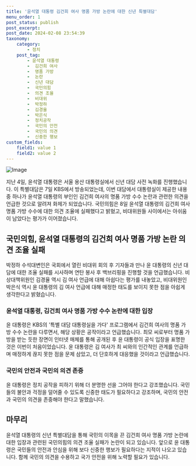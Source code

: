 ```yaml
---
title: '윤석열 대통령 김건희 여사 명품 가방 논란에 대한 신년 특별대담'
menu_order: 1
post_status: publish
post_excerpt: 
post_date: 2024-02-08 23:54:39
taxonomy:
    category:
        - 정치
    post_tag:
        - 윤석열 대통령
        -  김건희 여사
        -  명품 가방
        -  논란
        -  신년 대담
        -  국민의힘
        -  의견 조율
        -  비대위
        -  박정하
        -  김경율
        -  박은식
        -  정치공작
        -  국민의 안전
        -  국민의 의견
        -  신중한 행보
custom_fields:
    field1: value 1
    field2: value 2
---
```


![Image](https://imgnews.pstatic.net/image/020/2024/02/08/0003547272_001_20240208105001054.jpg?type=w647)

지난 4일, 윤석열 대통령은 서울 용산 대통령실에서 신년 대담 사전 녹화를 진행했습니다. 이 특별대담은 7일 KBS에서 방송되었는데, 이번 대담에서 대통령실이 제공한 내용 중 하나가 윤석열 대통령의 부인인 김건희 여사의 명품 가방 수수 논란과 관련한 의견을 언급한 것으로 알려져 화제가 되었습니다. 국민의힘은 8일 윤석열 대통령의 김건희 여사 명품 가방 수수에 대한 의견 조율에 실패했다고 밝혔고, 비대위원들 사이에서는 아쉬움이 남았다는 평가가 이어졌습니다.
## 국민의힘, 윤석열 대통령의 김건희 여사 명품 가방 논란 의견 조율 실패
박정하 수석대변인은 국회에서 열린 비대위 회의 후 기자들과 만나 윤 대통령의 신년 대담에 대한 조율 실패를 시사하며 연탄 봉사 후 백브리핑을 진행할 것을 언급했습니다. 비상대책위원인 김경율 역시 김 여사 언급에 대해 아쉽다는 평가를 내놓았고, 비대위원인 박은식 역시 윤 대통령의 김 여사 언급에 대해 매정한 태도를 보이지 못한 점을 아쉽게 생각한다고 밝혔습니다.
### 윤석열 대통령, 김건희 여사 명품 가방 수수 논란에 대한 입장
윤 대통령은 KBS의 '특별 대담 대통령실을 가다' 프로그램에서 김건희 여사의 명품 가방 수수 논란을 다루면서, 해당 상황은 공작이라고 언급했습니다. 최모 씨로부터 명품 가방을 받는 듯한 장면이 인터넷 매체를 통해 공개된 후 윤 대통령이 공식 입장을 표명한 것은 이번이 처음이었습니다. 윤 대통령은 김 여사가 최 씨와의 인간적인 관계를 언급하며 매정하게 끊지 못한 점을 문제 삼았고, 더 단호하게 대응했을 것이라고 언급했습니다.
### 국민의 안전과 국민의 의견 존중
윤 대통령은 정치 공작을 피하기 위해 더 분명한 선을 그어야 한다고 강조했습니다. 국민들의 불안과 걱정을 덜어줄 수 있도록 신중한 태도가 필요하다고 강조하며, 국민의 안전과 국민의 의견을 존중해야 한다고 말했습니다.
## 마무리
윤석열 대통령의 신년 특별대담을 통해 국민의 이목을 끈 김건희 여사 명품 가방 논란에 대한 입장과 관련된 국민의힘의 의견 조율 실패가 논란이 되고 있습니다. 앞으로 윤 대통령은 국민들의 안전과 안심을 위해 보다 신중한 행보가 필요하다는 지적이 나오고 있습니다. 함께 국민의 의견을 수용하고 국가 안전을 위해 노력할 필요가 있습니다.
